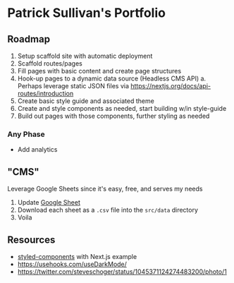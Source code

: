 # Patrick Sullivan's Portfolio

## Roadmap

1. Setup scaffold site with automatic deployment
2. Scaffold routes/pages
3. Fill pages with basic content and create page structures
4. Hook-up pages to a dynamic data source (Headless CMS API)
   a. Perhaps leverage static JSON files via https://nextjs.org/docs/api-routes/introduction
5. Create basic style guide and associated theme
6. Create and style components as needed, start building w/in style-guide
7. Build out pages with those components, further styling as needed

### Any Phase

- Add analytics

## "CMS"

Leverage Google Sheets since it's easy, free, and serves my needs

1. Update [Google Sheet](https://docs.google.com/spreadsheets/d/1uM-R8iQ3AFeGzHZJJPE_vWZxuGrpDipg_q2GnsxN-ZQ/edit?usp=sharing)
2. Download each sheet as a `.csv` file into the `src/data` directory
3. Voila

## Resources

- [styled-components](https://github.com/zeit/next.js/tree/canary/examples/with-styled-components) with Next.js example
- https://usehooks.com/useDarkMode/
- https://twitter.com/steveschoger/status/1045371124274483200/photo/1
